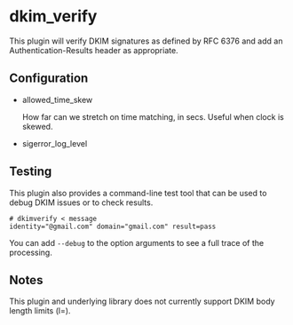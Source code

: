 # dkim_verify

This plugin will verify DKIM signatures as defined by RFC 6376 and add
an Authentication-Results header as appropriate.

## Configuration

- allowed_time_skew

  How far can we stretch on time matching, in secs. Useful when clock is skewed.

- sigerror_log_level

## Testing

This plugin also provides a command-line test tool that can be used to
debug DKIM issues or to check results.

```
# dkimverify < message
identity="@gmail.com" domain="gmail.com" result=pass
```

You can add `--debug` to the option arguments to see a full trace of the processing.

## Notes

This plugin and underlying library does not currently support DKIM body length limits (l=).
